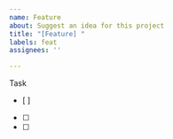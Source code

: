 ```yaml
---
name: Feature
about: Suggest an idea for this project
title: "[Feature] "
labels: feat
assignees: ''

---
```


Task
- [ ] 
- [ ]
- [ ]
